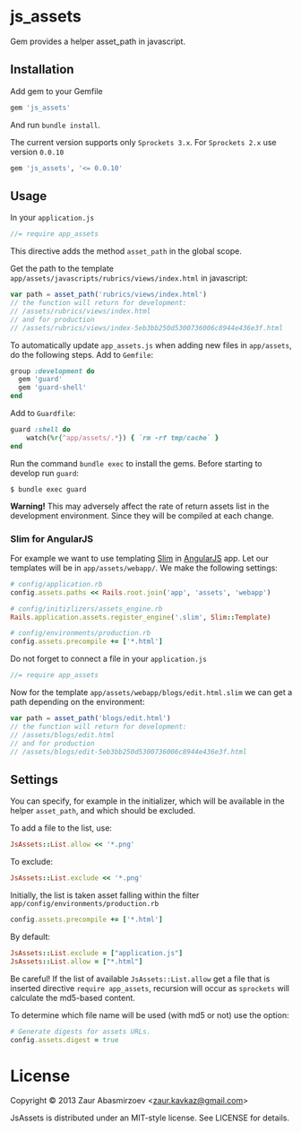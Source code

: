 # js_assets

Gem provides a helper asset_path in javascript.

## Installation

Add gem to your Gemfile
```ruby
gem 'js_assets'
```
And run `bundle install`.

The current version supports only `Sprockets 3.x`. For `Sprockets 2.x` use version `0.0.10`
```ruby
gem 'js_assets', '<= 0.0.10'
```

## Usage

In your `application.js`
```javascript
//= require app_assets
```

This directive adds the method `asset_path` in the global scope.

Get the path to the template `app/assets/javascripts/rubrics/views/index.html` in javascript:
```javascript
var path = asset_path('rubrics/views/index.html')
// the function will return for development:
// /assets/rubrics/views/index.html
// and for production
// /assets/rubrics/views/index-5eb3bb250d5300736006c8944e436e3f.html
```

To automatically update `app_assets.js` when adding new files in `app/assets`, do the following steps. Add to `Gemfile`:
```ruby
group :development do
  gem 'guard'
  gem 'guard-shell'
end
```
 Add to `Guardfile`:
```ruby
guard :shell do
    watch(%r{^app/assets/.*}) { `rm -rf tmp/cache` }
end
```
Run the command `bundle exec` to install the gems. Before starting to develop run `guard`:
```shell
$ bundle exec guard
```
**Warning!** This may adversely affect the rate of return assets list in the development environment. Since they will be compiled at each change.

### Slim for AngularJS

For example we want to use templating [Slim](http://rubydoc.info/gems/slim/) in [AngularJS](https://angularjs.org) app. Let our templates will be in `app/assets/webapp/`. We make the following settings:
```ruby
# config/application.rb
config.assets.paths << Rails.root.join('app', 'assets', 'webapp')

# config/initizlizers/assets_engine.rb
Rails.application.assets.register_engine('.slim', Slim::Template)

# config/environments/production.rb
config.assets.precompile += ['*.html']
```

Do not forget to connect a file in your `application.js`
```javascript
//= require app_assets
```

Now for the template `app/assets/webapp/blogs/edit.html.slim` we can get a path depending on the environment:
```javascript
var path = asset_path('blogs/edit.html')
// the function will return for development:
// /assets/blogs/edit.html
// and for production
// /assets/blogs/edit-5eb3bb250d5300736006c8944e436e3f.html
```

## Settings

You can specify, for example in the initializer, which will be available in the helper `asset_path`, and which should be excluded.

To add a file to the list, use:
```ruby
JsAssets::List.allow << '*.png'
```
To exclude:
```ruby
JsAssets::List.exclude << '*.png'
```
Initially, the list is taken asset falling within the filter `app/config/environments/production.rb`
```ruby
config.assets.precompile += ['*.html']
```
By default:
```ruby
JsAssets::List.exclude = ["application.js"]
JsAssets::List.allow = ["*.html"]
```

Be careful! If the list of available `JsAssets::List.allow` get a file that is inserted directive `require app_assets`, recursion will occur as `sprockets` will calculate the md5-based content.

To determine which file name will be used (with md5 or not) use the option:
```ruby
# Generate digests for assets URLs.
config.assets.digest = true
```

# License #

Copyright &copy; 2013 Zaur Abasmirzoev <<zaur.kavkaz@gmail.com>>

JsAssets is distributed under an MIT-style license. See LICENSE for
details.

